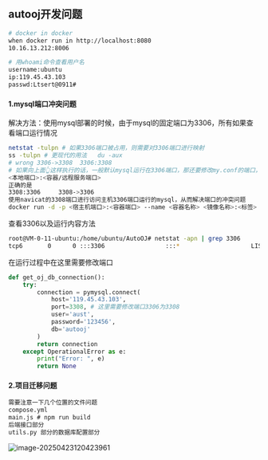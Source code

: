 ## autooj开发问题

```bash
# docker in docker
when docker run in http://localhost:8080
10.16.13.212:8006
```

```bash
# 用whoami命令查看用户名
username:ubuntu
ip:119.45.43.103
passwd:Ltsert@0911#
```

#### 1.mysql端口冲突问题

解决方法：使用mysql部署的时候，由于mysql的固定端口为3306，所有如果查看端口运行情况
```bash
netstat -tulpn # 如果3306端口被占用，则需要对3306端口进行映射
ss -tulpn # 更现代的用法   du -aux
# wrong 3306->3308  3306:3308 
# 如果向上面👆这样执行的话，一般默认mysql运行在3306端口，那还要修改my.conf的端口，所以一般不会这样做
<本地端口>:<容器/远程服务端口>
正确的是
3308:3306     3308->3306
使用navicat的3308端口进行访问主机3306端口运行的mysql，从而解决端口的冲突问题
docker run -d -p <宿主机端口>:<容器端口> --name <容器名称> <镜像名称>:<标签>
```

查看3306以及运行内容方法

```bash
root@VM-0-11-ubuntu:/home/ubuntu/AutoOJ# netstat -apn | grep 3306
tcp6       0      0 :::3306                 :::*                    LISTEN      1322021/mysqld
```

在运行过程中在这里需要修改端口

```python
def get_oj_db_connection():
    try:
        connection = pymysql.connect(
            host='119.45.43.103',
            port=3308, # 这里需要修改端口3306为3308
            user='aust',
            password='123456',
            db='autooj'
        )
        return connection
    except OperationalError as e:
        print("Error: ", e)
        return None
```

#### 2.项目迁移问题

```txt
需要注意一下几个位置的文件问题
compose.yml
main.js # npm run build
后端接口部分
utils.py 部分的数据库配置部分
```

![image-20250423120423961](C:\Users\han\AppData\Roaming\Typora\typora-user-images\image-20250423120423961.png)
